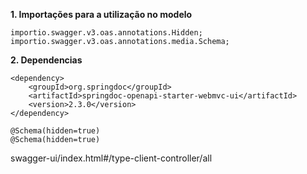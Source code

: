 **1. Importações para a utilização no modelo**

```
importio.swagger.v3.oas.annotations.Hidden;
importio.swagger.v3.oas.annotations.media.Schema;
```

**2. Dependencias**

```
<dependency>
	<groupId>org.springdoc</groupId>
	<artifactId>springdoc-openapi-starter-webmvc-ui</artifactId>
	<version>2.3.0</version>
</dependency>
```

```
@Schema(hidden=true)
@Schema(hidden=true)
```

swagger-ui/index.html#/type-client-controller/all

